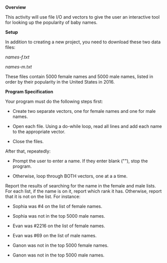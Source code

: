 **Overview**

This activity will use file I/O and vectors to give the user an interactive tool for looking up the popularity of baby names. 

**Setup**

In addition to creating a new project, you need to download these two data files:

*names-f.txt*

*names-m.txt*

These files contain 5000 female names and 5000 male names, listed in order by their popularity in the United States in 2016. 

**Program Specification**

Your program must do the following steps first:

- Create two separate vectors, one for female names and one for male names.

- Open each file. Using a do-while loop, read all lines and add each name to the appropriate vector.

- Close the files.

After that, repeatedly:

- Prompt the user to enter a name. If they enter blank (""), stop the program.

- Otherwise, loop through BOTH vectors, one at a a time.

Report the results of searching for the name in the female and male lists. For each list, if the name is on it, report which rank it has. Otherwise, report that it is not on the list. For instance:

- Sophia was #4 on the list of female names.

- Sophia was not in the top 5000 male names.

- Evan was #2216 on the list of female names.

- Evan was #69 on the list of male names.

- Ganon was not in the top 5000 female names.

-  Ganon was not in the top 5000 male names.
